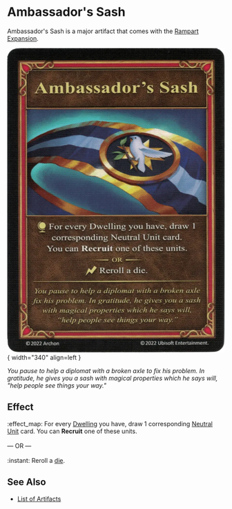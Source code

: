 # Ambassador's Sash

Ambassador's Sash is a major artifact that comes with the [Rampart Expansion](../content.md).

![Ambassador's Sash](../assets/artifacts_major-ambassadors_sash.webp) { width="340" align=left }

*You pause to help a diplomat with a broken axle to fix his problem. In gratitude, he gives you a sash with magical properties which he says will, "help people see things your way."*


## Effect

:effect_map: For every [Dwelling](../towns.md) you have, draw 1 corresponding [Neutral Unit](../units.md#neutral) card. You can **Recruit** one of these units.<br><br>— OR —<br><br>:instant: Reroll a [die](../dice.md).


## See Also

- [List of Artifacts](../artifacts.md)
